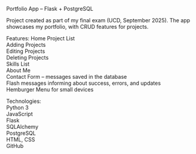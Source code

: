 Portfolio App – Flask + PostgreSQL

Project created as part of my final exam (UCD, September 2025).
The app showcases my portfolio, with CRUD features for projects.

Features:
Home
Project List <br>
Adding Projects <br>
Editing Projects <br>
Deleting Projects <br>
Skills List <br>
About Me <br>
Contact Form – messages saved in the database <br>
Flash messages informing about success, errors, and updates <br>
Hemburger Menu for small devices <br>




Technologies: <br>
Python 3 <br>
JavaScript <br>
Flask <br>
SQLAlchemy <br>
PostgreSQL <br>
HTML, CSS <br>
GitHub <br>


